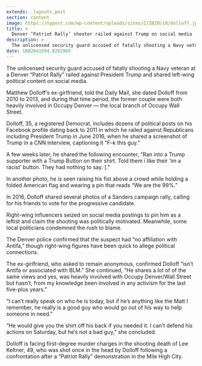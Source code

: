 ```yaml
--- 
extends: _layouts.post 
section: content 
image: https://nypost.com/wp-content/uploads/sites/2/2020/10/dolloff.jpg?quality=90&strip=all&w=1200 
title: > 
  Denver ‘Patriot Rally’ shooter railed against Trump on social media 
description: > 
  The unlicensed security guard accused of fatally shooting a Navy veteran at a Denver “Patriot Rally” railed against President Trump and shared left-wing political content on social media.Matthew Dolloff‘s ex-girlfriend, told the Daily Mail, she dated Dolloff from 2010 to 2013, and during that time period, the former couple were both heavily involved in Occupy Denver — the local branch of Occupy Wall Street.Right-wing influencers seized on social media postings to pin him as a leftist and claim the shooting was politically motivated.The Denver police confirmed that the suspect had “no affiliation with Antifa,” though right-wing figures have been quick to allege political connections.I can’t defend his actions on Saturday, but he’s not a bad guy,” she concluded. 
date: 1602641594.8202965 
--- 
```

The unlicensed security guard accused of fatally shooting a Navy veteran at a Denver “Patriot Rally” railed against President Trump and shared left-wing political content on social media.

Matthew Dolloff‘s ex-girlfriend, told the Daily Mail, she dated Dolloff from 2010 to 2013, and during that time period, the former couple were both heavily involved in Occupy Denver — the local branch of Occupy Wall Street.

Dolloff, 35, a registered Democrat, includes dozens of political posts on his Facebook profile dating back to 2011 in which he railed against Republicans including President Trump in June 2016, when he shared a screenshot of Trump in a CNN interview, captioning it “F–k this guy.”

A few weeks later, he shared the following encounter, “Ran into a Trump supporter with a Trump Button on their shirt. Told them i like their ‘im a racist’ button. They had nothing to say. ].”

In another photo, he is seen raising his fist above a crowd while holding a folded American flag and wearing a pin that reads “We are the 99%.”

In 2016, Dolloff shared several photos of a Sanders campaign rally, calling for his friends to vote for the progressive candidate.

Right-wing influencers seized on social media postings to pin him as a leftist and claim the shooting was politically motivated. Meanwhile, some local politicians condemned the rush to blame.

The Denver police confirmed that the suspect had “no affiliation with Antifa,” though right-wing figures have been quick to allege political connections.

The ex-girlfriend, who asked to remain anonymous, confirmed Dolloff “isn’t Antifa or associated with BLM.” She continued, “He shares a lot of of the same views and yes, was heavily involved with Occupy Denver/Wall Street but hasn’t, from my knowledge been involved in any activism for the last five-plus years.”

“I can’t really speak on who he is today, but if he’s anything like the Matt I remember, he really is a good guy who would go out of his way to help someone in need.”

“He would give you the shirt off his back if you needed it. I can’t defend his actions on Saturday, but he’s not a bad guy,” she concluded.

Dolloff is facing first-degree murder charges in the shooting death of Lee Keltner, 49, who was shot once in the head by Dolloff following a confrontation after a “Patriot Rally” demonstration in the Mile High City.
